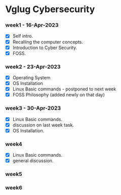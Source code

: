 # Vglug Cybersecurity

### week1 - 16-Apr-2023
- [x]  Self intro.
- [x]  Recalling the computer concepts.
- [x]  Introduction to Cyber Security.
- [x]  FOSS.

### week2 - 23-Apr-2023
- [x] Operating System
- [x] OS Installation 
- [x]  Linux Basic commands - postponed to next week
- [x]  FOSS Philosophy (added newly on that day)

### week3 - 30-Apr-2023
- [x] Linux Basic commands.
- [x] discussion on last week task.
- [x] OS Installation.

### week4
- [x]  Linux Basic commands.
- [x]  general discussion. 

### week5

### week6
